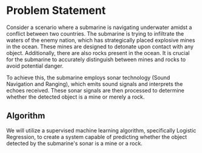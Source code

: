 
# Problem Statement
Consider a scenario where a submarine is navigating underwater amidst a conflict between two countries. The submarine is trying to infiltrate the waters of the enemy nation, which has strategically placed explosive mines in the ocean. These mines are designed to detonate upon contact with any object. Additionally, there are also rocks present in the ocean. It is crucial for the submarine to accurately distinguish between mines and rocks to avoid potential danger.

To achieve this, the submarine employs sonar technology (Sound Navigation and Ranging), which emits sound signals and interprets the echoes received. These sonar signals are then processed to determine whether the detected object is a mine or merely a rock.

## Algorithm
We will utilize a supervised machine learning algorithm, specifically Logistic Regression, to create a system capable of predicting whether the object detected by the submarine's sonar is a mine or a rock.
